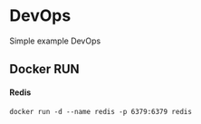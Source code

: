 # DevOps
Simple example DevOps

## Docker RUN

#### Redis

`docker run -d --name redis -p 6379:6379 redis`
